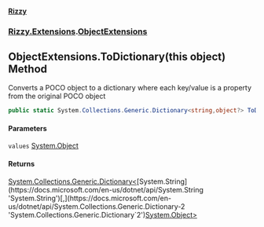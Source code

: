 #### [Rizzy](index 'index')
### [Rizzy.Extensions](Rizzy.Extensions 'Rizzy.Extensions').[ObjectExtensions](Rizzy.Extensions.ObjectExtensions 'Rizzy.Extensions.ObjectExtensions')

## ObjectExtensions.ToDictionary(this object) Method

Converts a POCO object to a dictionary where each key/value is a property from the original POCO object

```csharp
public static System.Collections.Generic.Dictionary<string,object?> ToDictionary(this object? values);
```
#### Parameters

<a name='Rizzy.Extensions.ObjectExtensions.ToDictionary(thisobject).values'></a>

`values` [System.Object](https://docs.microsoft.com/en-us/dotnet/api/System.Object 'System.Object')

#### Returns
[System.Collections.Generic.Dictionary&lt;](https://docs.microsoft.com/en-us/dotnet/api/System.Collections.Generic.Dictionary-2 'System.Collections.Generic.Dictionary`2')[System.String](https://docs.microsoft.com/en-us/dotnet/api/System.String 'System.String')[,](https://docs.microsoft.com/en-us/dotnet/api/System.Collections.Generic.Dictionary-2 'System.Collections.Generic.Dictionary`2')[System.Object](https://docs.microsoft.com/en-us/dotnet/api/System.Object 'System.Object')[&gt;](https://docs.microsoft.com/en-us/dotnet/api/System.Collections.Generic.Dictionary-2 'System.Collections.Generic.Dictionary`2')